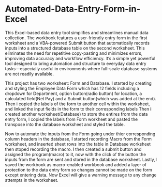 # Automated-Data-Entry-Form-in-Excel
This Excel-based data entry tool simplifies and streamlines manual data collection. The workbook features a 
user-friendly entry form in the first worksheet and a VBA-powered Submit button that automatically records 
inputs into a structured database table on the second worksheet. This eliminates the need for repetitive 
copy-pasting and minimizes errors, improving data accuracy and workflow efficiency. It’s a simple yet powerful 
tool designed to bring automation and structure to everyday data entry tasks—especially useful in environments 
where full-scale database systems are not readily available.

This project has two worksheet: Form and Database. 
I started by creating and styling the Employee Data Form which has 
12 fields including a dropdown for Department, option button(radio button) for location, a calculated field(Net Pay) 
and a Submit button(which was added at the end).
 Then i copied the labels of the form to another cell within the worksheet, and linked the input fields in the form to 
their corresponding labels
 Then i created another worksheet(Database) to store the entires from the data entry form, I copied the labels from Form
workheet and pasted the transpose into the database worksheet and styled the table.

Now to automate the inputs from the Form going under thier corresponding column headers in the database, I started 
recording Macro from the Form worksheet, and inserted sheet rows into the table in Database worksheet then stoped 
recording the macro.
I then created a submit button and assigned the program(macro) to it, now with the click of the button the inputs from
the form are sent and stored in the database worksheet.
Lastly, I saved the workbook as macro-enabled workbook and added a layer of protection to the data entry form so changes
cannot be made on the form except entering data. Now Excel will give a warning message to any change attempts in the
worksheet.
